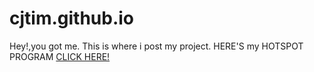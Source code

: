 # cjtim.github.io
Hey!,you got me.
This is where i post my project.
HERE'S my HOTSPOT PROGRAM 
<a href="http://cjtim.github.io/HOTSPOT_PROGRAM.cmd">CLICK HERE!</a>
